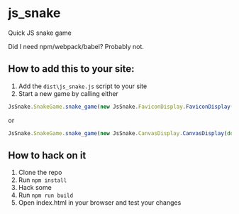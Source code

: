 # js_snake
Quick JS snake game

Did I need npm/webpack/babel? Probably not.

## How to add this to your site:

1. Add the `dist\js_snake.js` script to your site
1. Start a new game by calling either
```javascript
JsSnake.SnakeGame.snake_game(new JsSnake.FaviconDisplay.FaviconDisplay(document))
```
or 
```javascript
JsSnake.SnakeGame.snake_game(new JsSnake.CanvasDisplay.CanvasDisplay(document.getElementById('snake-game-target')))
```

## How to hack on it

1. Clone the repo
1. Run `npm install`
1. Hack some
1. Run `npm run build`
1. Open index.html in your browser and test your changes
